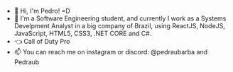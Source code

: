 - 👋 Hi, I'm Pedro! =D
- 🌱 I'm a Software Engineering student, and currently I work as a Systems Develpment Analyst in a big company of Brazil, using ReactJS, NodeJS, JavaScript, HTML5, CSS3, .NET CORE and C#.
- :point_left: Call of Duty Pro
- 📫 You can reach me on instagram or discord: @pedraubarba and Pedraub

<!---
PedroBarbosaSw/PedroBarbosaSw is a ✨ special ✨ repository because its `README.md` (this file) appears on your GitHub profile.
You can click the Preview link to take a look at your changes.
--->
